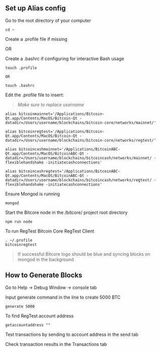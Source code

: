 ## Set up Alias config

Go to the root directory of your computer

```
cd ~
```

Create a .profile file if missing

OR

Create a .bashrc if configuring for interactive Bash usage

```
touch .profile

OR

touch .bashrc
```

Edit the .profile file to insert:
> *Make sure to replace username*

```
alias bitcoinmainnet='/Applications/Bitcoin-Qt.app/Contents/MacOS/Bitcoin-Qt -datadir=/Users/username/blockchains/bitcoin-core/networks/mainnet/'

alias bitcoinregtest='/Applications/Bitcoin-Qt.app/Contents/MacOS/Bitcoin-Qt -datadir=/Users/username/blockchains/bitcoin-core/networks/regtest/'

alias bitcoincashmainnet='/Applications/BitcoinABC-Qt.app/Contents/MacOS/BitcoinABC-Qt -datadir=/Users/username/blockchains/bitcoincash/networks/mainnet/ -flexiblehandshake -initiatecashconnections'

alias bitcoincashregtest='/Applications/BitcoinABC-Qt.app/Contents/MacOS/BitcoinABC-Qt -datadir=/Users/username/blockchains/bitcoincash/networks/regtest/ -flexiblehandshake -initiatecashconnections'
```

Ensure Mongod is running

```
mongod
```

Start the Bitcore node in the /bitcore/ project root directory

```
npm run node
```

To run RegTest Bitcoin Core RegTest Client

```
. ~/.profile
bitcoinregtest
```

> If successful Bitcore logo should be blue and syncing blocks on mongod in the background

## How to Generate Blocks

Go to Help -> Debug Window -> console tab

Input generate command in the line to create 5000 BTC

```
generate 5000
```

To find RegTest account address
```
getaccountaddress ""
```

Test transactions by sending to account address in the send tab

Check transaction results in the Transactions tab
